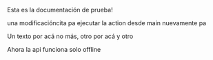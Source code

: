 Esta es la documentación de prueba!

una modificacióncita pa ejecutar la action desde main nuevamente pa

Un texto por acá no más, otro por acá y otro

Ahora la api funciona solo offline
